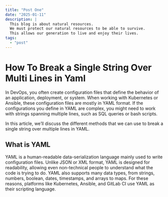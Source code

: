```yaml
---
title: "Post One"
date: "2025-01-11"
description: |
  This blog is about natural resources.
  We must protect our natural resources to be able to survive.
  This allows our generation to live and enjoy their lives.
tags:
  - "post"
---
```


# How To Break a Single String Over Multi Lines in Yaml

In DevOps, you often create configuration files that define the behavior of an application, deployment, or system. When working with Kubernetes or Ansible, these configuration files are mostly in YAML format. If the configurations you define in YAML are complex, you might need to work with strings spanning multiple lines, such as SQL queries or bash scripts.

In this article, we’ll discuss the different methods that we can use to break a single string over multiple lines in YAML.

## What is YAML

YAML is a human-readable data-serialization language mainly used to write configuration files. Unlike JSON or XML format, YAML is designed for readability, allowing even non-technical people to understand what the code is trying to do. YAML also supports many data types, from strings, numbers, boolean, dates, timestamps, and arrays to maps. For these reasons, platforms like Kubernetes, Ansible, and GitLab CI use YAML as their scripting language.
